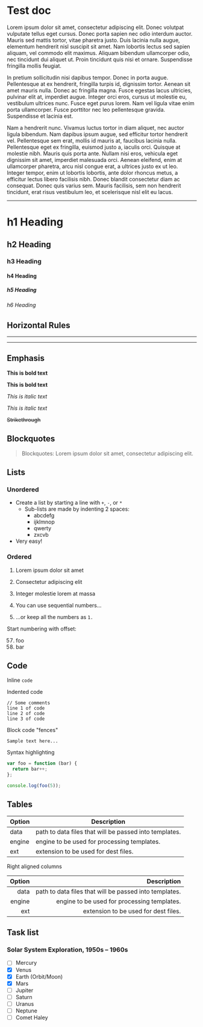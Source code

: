 # Test doc

Lorem ipsum dolor sit amet, consectetur adipiscing elit. Donec volutpat vulputate tellus eget cursus. Donec porta sapien nec odio interdum auctor. Mauris sed mattis tortor, vitae pharetra justo. Duis lacinia nulla augue, elementum hendrerit nisl suscipit sit amet. Nam lobortis lectus sed sapien aliquam, vel commodo elit maximus. Aliquam bibendum ullamcorper odio, nec tincidunt dui aliquet ut. Proin tincidunt quis nisi et ornare. Suspendisse fringilla mollis feugiat.

In pretium sollicitudin nisi dapibus tempor. Donec in porta augue. Pellentesque at ex hendrerit, fringilla turpis id, dignissim tortor. Aenean sit amet mauris nulla. Donec ac fringilla magna. Fusce egestas lacus ultricies, pulvinar elit at, imperdiet augue. Integer orci eros, cursus ut molestie eu, vestibulum ultrices nunc. Fusce eget purus lorem. Nam vel ligula vitae enim porta ullamcorper. Fusce porttitor nec leo pellentesque gravida. Suspendisse et lacinia est.

Nam a hendrerit nunc. Vivamus luctus tortor in diam aliquet, nec auctor ligula bibendum. Nam dapibus ipsum augue, sed efficitur tortor hendrerit vel. Pellentesque sem erat, mollis id mauris at, faucibus lacinia nulla. Pellentesque eget ex fringilla, euismod justo a, iaculis orci. Quisque at molestie nibh. Mauris quis porta ante. Nullam nisi eros, vehicula eget dignissim sit amet, imperdiet malesuada orci. Aenean eleifend, enim at ullamcorper pharetra, arcu nisl congue erat, a ultrices justo ex ut leo. Integer tempor, enim ut lobortis lobortis, ante dolor rhoncus metus, a efficitur lectus libero facilisis nibh. Donec blandit consectetur diam ac consequat. Donec quis varius sem. Mauris facilisis, sem non hendrerit tincidunt, erat risus vestibulum leo, et scelerisque nisl elit eu lacus.

---

# h1 Heading
## h2 Heading
### h3 Heading
#### h4 Heading
##### h5 Heading
###### h6 Heading


## Horizontal Rules

___

***

## Emphasis

**This is bold text**

__This is bold text__

*This is italic text*

_This is italic text_

~~Strikethrough~~


## Blockquotes


> Blockquotes: Lorem ipsum dolor sit amet, consectetur adipiscing elit.


## Lists

### Unordered

+ Create a list by starting a line with `+`, `-`, or `*`
  + Sub-lists are made by indenting 2 spaces:
    - abcdefg
    - ijklmnop
    * qwerty
    * zxcvb
+ Very easy!

### Ordered

1. Lorem ipsum dolor sit amet
2. Consectetur adipiscing elit
3. Integer molestie lorem at massa


1. You can use sequential numbers...
1. ...or keep all the numbers as `1.`

Start numbering with offset:

57. foo
1. bar


## Code

Inline `code`

Indented code

    // Some comments
    line 1 of code
    line 2 of code
    line 3 of code


Block code "fences"

```
Sample text here...
```

Syntax highlighting

``` js
var foo = function (bar) {
  return bar++;
};

console.log(foo(5));
```

## Tables

| Option | Description |
| ------ | ----------- |
| data   | path to data files that will be passed into templates. |
| engine | engine to be used for processing templates. |
| ext    | extension to be used for dest files. |

Right aligned columns

| Option | Description |
| ------:| -----------:|
| data   | path to data files that will be passed into templates. |
| engine | engine to be used for processing templates. |
| ext    | extension to be used for dest files. |

## Task list

### Solar System Exploration, 1950s – 1960s

- [ ] Mercury
- [x] Venus
- [x] Earth (Orbit/Moon)
- [x] Mars
- [ ] Jupiter
- [ ] Saturn
- [ ] Uranus
- [ ] Neptune
- [ ] Comet Haley

